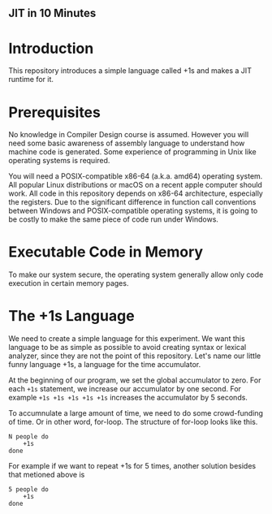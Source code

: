 JIT in 10 Minutes
------------------

Introduction
=============
This repository introduces a simple language called +1s and makes a JIT runtime for it. 

Prerequisites
=============
No knowledge in Compiler Design course is assumed. However you will need some basic awareness of assembly language to understand how machine code is generated. Some experience of programming in Unix like operating systems is required.

You will need a POSIX-compatible x86-64 (a.k.a. amd64) operating system. All popular Linux distributions or macOS on a recent apple computer should work. All code in this repository depends on x86-64 architecture, especially the registers. Due to the significant difference in function call conventions between Windows and POSIX-compatible operating systems, it is going to be costly to make the same piece of code run under Windows. 

Executable Code in Memory
=============
To make our system secure, the operating system generally allow only code execution in certain memory pages. 

The +1s Language
=============
We need to create a simple language for this experiment. We want this language to be as simple as possible to avoid creating syntax or lexical analyzer, since they are not the point of this repository. Let's name our little funny language +1s, a language for the time accumulator.

At the beginning of our program, we set the global accumulator to zero. For each `+1s` statement, we increase our accumulator by one second. For example `+1s +1s +1s +1s +1s` increases the accumulator by 5 seconds.

To accumnulate a large amount of time, we need to do some crowd-funding of time. Or in other word, for-loop. The structure of for-loop looks like this.
```
N people do
	+1s
done
```
For example if we want to repeat +1s for 5 times, another solution besides that metioned above is
```
5 people do
	+1s
done
```

